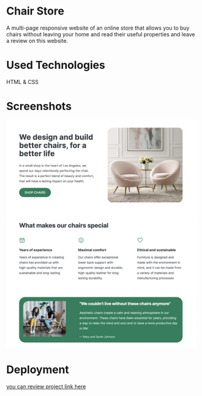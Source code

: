 # Chair Store
A multi-page responsive website of an online store that allows you to buy chairs  without leaving your home and read their useful properties and leave a review on this website.

# Used Technologies 

HTML & CSS 

# Screenshots

<img src=chair-Store.png>
<img src=chair-store-02.png>
<im src=chair-store-03.png>

# Deployment 
 <a href="https://khatiachip.github.io/Chair-Store/"> you can review project link here </a>
